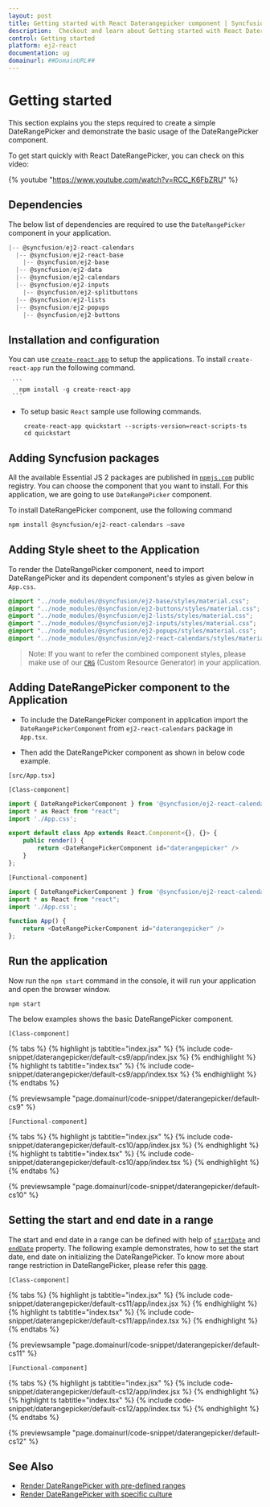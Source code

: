 ```yaml
---
layout: post
title: Getting started with React Daterangepicker component | Syncfusion
description:  Checkout and learn about Getting started with React Daterangepicker component of Syncfusion Essential JS 2 and more details.
control: Getting started 
platform: ej2-react
documentation: ug
domainurl: ##DomainURL##
---
```


# Getting started

This section explains you the steps required to create a simple DateRangePicker and demonstrate the basic usage of the DateRangePicker component.

To get start quickly with React DateRangePicker, you can check on this video:

{% youtube "https://www.youtube.com/watch?v=RCC_K6FbZRU" %}

## Dependencies

The below list of dependencies are required to use the `DateRangePicker` component in your application.

```javascript
|-- @syncfusion/ej2-react-calendars
  |-- @syncfusion/ej2-react-base
    |-- @syncfusion/ej2-base
  |-- @syncfusion/ej2-data
  |-- @syncfusion/ej2-calendars
  |-- @syncfusion/ej2-inputs
    |-- @syncfusion/ej2-splitbuttons
  |-- @syncfusion/ej2-lists
  |-- @syncfusion/ej2-popups
    |-- @syncfusion/ej2-buttons

```

## Installation and configuration

You can use [`create-react-app`](https://github.com/facebookincubator/create-react-app) to setup the applications.
To install `create-react-app` run the following command.

     ```
       npm install -g create-react-app
     ```

* To setup basic `React` sample use following commands.
 
     ```
      create-react-app quickstart --scripts-version=react-scripts-ts
      cd quickstart
    ```

## Adding Syncfusion packages

All the available Essential JS 2 packages are published in [`npmjs.com`](https://www.npmjs.com/~syncfusionorg) public registry. You can choose the component that you want to install. For this application, we are going to use `DateRangePicker` component.

To install DateRangePicker component, use the following command

```bash
npm install @syncfusion/ej2-react-calendars –save
```

## Adding Style sheet to the Application

To render the DateRangePicker component, need to import DateRangePicker and its dependent component's styles as given below in `App.css`.

```css
@import "../node_modules/@syncfusion/ej2-base/styles/material.css";
@import "../node_modules/@syncfusion/ej2-buttons/styles/material.css";
@import "../node_modules/@syncfusion/ej2-lists/styles/material.css";
@import "../node_modules/@syncfusion/ej2-inputs/styles/material.css";
@import "../node_modules/@syncfusion/ej2-popups/styles/material.css";
@import "../node_modules/@syncfusion/ej2-react-calendars/styles/material.css";
```

>Note: If you want to refer the combined component styles, please make use of our [`CRG`](https://crg.syncfusion.com/) (Custom Resource Generator) in your application.

## Adding DateRangePicker component to the Application

* To include the DateRangePicker component in application import the `DateRangePickerComponent` from `ej2-react-calendars` package in `App.tsx`.

* Then add the DateRangePicker component as shown in below code example.

`[src/App.tsx]`

`[Class-component]`

```ts
import { DateRangePickerComponent } from '@syncfusion/ej2-react-calendars';
import * as React from "react";
import './App.css';

export default class App extends React.Component<{}, {}> {
    public render() {
        return <DateRangePickerComponent id="daterangepicker" />
    }
};
```

`[Functional-component]`

```ts
import { DateRangePickerComponent } from '@syncfusion/ej2-react-calendars';
import * as React from "react";
import './App.css';

function App() {
    return <DateRangePickerComponent id="daterangepicker" />
};
```

## Run the application

Now run the `npm start` command in the console, it will run your application and open the browser window.

```
npm start
```

The below examples shows the basic DateRangePicker component.

`[Class-component]`

{% tabs %}
{% highlight js tabtitle="index.jsx" %}
{% include code-snippet/daterangepicker/default-cs9/app/index.jsx %}
{% endhighlight %}
{% highlight ts tabtitle="index.tsx" %}
{% include code-snippet/daterangepicker/default-cs9/app/index.tsx %}
{% endhighlight %}
{% endtabs %}

 {% previewsample "page.domainurl/code-snippet/daterangepicker/default-cs9" %}

`[Functional-component]`

{% tabs %}
{% highlight js tabtitle="index.jsx" %}
{% include code-snippet/daterangepicker/default-cs10/app/index.jsx %}
{% endhighlight %}
{% highlight ts tabtitle="index.tsx" %}
{% include code-snippet/daterangepicker/default-cs10/app/index.tsx %}
{% endhighlight %}
{% endtabs %}

 {% previewsample "page.domainurl/code-snippet/daterangepicker/default-cs10" %}

## Setting the start and end date in a range

The start and end date in a range can be defined with help of [`startDate`](https://ej2.syncfusion.com/react/documentation/api/daterangepicker#startdate) and [`endDate`](https://ej2.syncfusion.com/react/documentation/api/daterangepicker#enddate) property.
The following example demonstrates, how to set the start date, end date on initializing the DateRangePicker. To know more about range restriction in DateRangePicker, please refer this [page](./range-selection).

`[Class-component]`

{% tabs %}
{% highlight js tabtitle="index.jsx" %}
{% include code-snippet/daterangepicker/default-cs11/app/index.jsx %}
{% endhighlight %}
{% highlight ts tabtitle="index.tsx" %}
{% include code-snippet/daterangepicker/default-cs11/app/index.tsx %}
{% endhighlight %}
{% endtabs %}

 {% previewsample "page.domainurl/code-snippet/daterangepicker/default-cs11" %}

`[Functional-component]`

{% tabs %}
{% highlight js tabtitle="index.jsx" %}
{% include code-snippet/daterangepicker/default-cs12/app/index.jsx %}
{% endhighlight %}
{% highlight ts tabtitle="index.tsx" %}
{% include code-snippet/daterangepicker/default-cs12/app/index.tsx %}
{% endhighlight %}
{% endtabs %}

 {% previewsample "page.domainurl/code-snippet/daterangepicker/default-cs12" %}

## See Also

* [Render DateRangePicker with pre-defined ranges](./customization#preset-ranges)
* [Render DateRangePicker with specific culture](./globalization)
